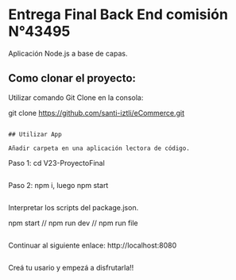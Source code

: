 # Entrega Final Back End comisión N°43495

Aplicación Node.js a base de capas.

## Como clonar el proyecto:

Utilizar comando Git Clone en la consola:

git clone https://github.com/santi-iztli/eCommerce.git

```

## Utilizar App

Añadir carpeta en una aplicación lectora de código.

```

Paso 1: cd V23-ProyectoFinal

```

```

Paso 2: npm i, luego npm start

```

```

Interpretar los scripts del package.json.

npm start // npm run dev // npm run file

```

```

Continuar al siguiente enlace: http://localhost:8080

```

```

Creá tu usario y empezá a disfrutarla!!

```

```
